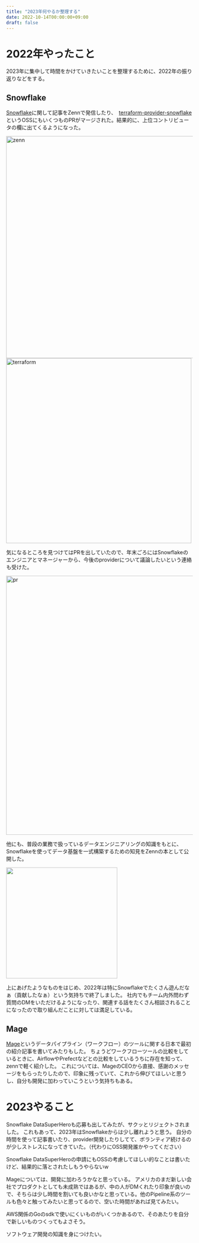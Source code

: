 ```yaml
---
title: "2023年何やるか整理する"
date: 2022-10-14T00:00:00+09:00
draft: false
---
```


# 2022年やったこと

2023年に集中して時間をかけていきたいことを整理するために、2022年の振り返りなどをする。

## Snowflake

[Snowflake](https://www.snowflake.com/?lang=ja)に関して記事をZennで発信したり、　[terraform-provider-snowflake](https://github.com/Snowflake-Labs/terraform-provider-snowflake)というOSSにもいくつものPRがマージされた。結果的に、上位コントリビュータの欄に出てくるようになった。

<img width="600" alt="zenn" src="https://user-images.githubusercontent.com/13862551/212060143-aca492e2-46eb-4d71-bd01-16c481c5a8c9.png">

<img width="500" alt="terraform" src="https://user-images.githubusercontent.com/13862551/212060400-85af2d54-29d6-4bbd-970c-b4fe6a7813d4.png">

気になるところを見つけてはPRを出していたので、年末ごろにはSnowflakeのエンジニアとマネージャーから、今後のproviderについて議論したいという連絡も受けた。

<img width="700" alt="pr" src="https://user-images.githubusercontent.com/13862551/212062196-1d884504-bc78-4260-87ba-8ad1fcf059a6.png">

他にも、普段の業務で扱っているデータエンジニアリングの知識をもとに、Snowflakeを使ってデータ基盤を一式構築するための知見をZennの本として公開した。

<img width="300" src="https://user-images.githubusercontent.com/13862551/212061334-1274b65f-cb86-450c-acda-368b3a7077de.png">

上にあげたようなものをはじめ、2022年は特にSnowflakeでたくさん遊んだなぁ（貢献したなぁ）という気持ちで終了しました。
社内でもチーム内外問わず質問のDMをいただけるようになったり、関連する話をたくさん相談されることになったので取り組んだことに対しては満足している。

## Mage

[Mage](https://www.mage.ai/)というデータパイプライン（ワークフロー）のツールに関する日本で最初の紹介記事を書いてみたりもした。
ちょうどワークフローツールの比較をしているときに、AirflowやPrefectなどとの比較をしているうちに存在を知って、zennで軽く紹介した。
これについては、MageのCEOから直接、感謝のメッセージをもらったりしたので、印象に残っていて、これから伸びてほしいと思うし、自分も開発に加わっていこうという気持ちもある。


# 2023やること

Snowflake DataSuperHeroも応募も出してみたが、サクッとリジェクトされました。
これもあって、2023年はSnowflakeからは少し離れようと思う。
自分の時間を使って記事書いたり、provider開発したりしてて、ボランティア続けるのが少しストレスになってきていた。（代わりにOSS開発誰かやってください）

Snowflake DataSuperHeroの申請にもOSSの考慮してほしい的なことは書いたけど、結果的に落とされたしもうやらないw

Mageについては、開発に加わろうかなと思っている。
アメリカのまだ新しい会社でプロダクトとしても未成熟ではあるが、中の人がDMくれたり印象が良いので、そちらは少し時間を割いても良いかなと思っている。他のPipeline系のツールも色々と触ってみたいと思ってるので、空いた時間があれば見てみたい。

AWS関係のGoのsdkで使いにくいものがいくつかあるので、そのあたりを自分で新しいものつくってもよさそう。

ソフトウェア開発の知識を身につけたい。



